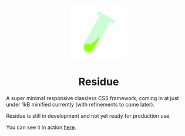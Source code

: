 <div align="center">
    <img src="logo.svg" width="150">
    <h1> Residue </h1>
</div>

A super minimal responsive classless CSS framework, coming in at just under 1kB minified currently (with refinements to come later).

Residue is still in development and not yet ready for production use.

You can see it in action [here](https://icosahunter.github.io/residue/).
